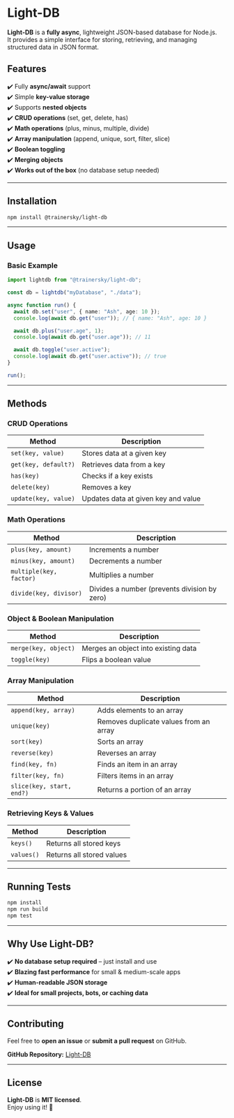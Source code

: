 # Light-DB

**Light-DB** is a **fully async**, lightweight JSON-based database for Node.js.  
It provides a simple interface for storing, retrieving, and managing structured data in JSON format.

## Features

✔️ Fully **async/await** support  
✔️ Simple **key-value storage**  
✔️ Supports **nested objects**  
✔️ **CRUD operations** (set, get, delete, has)  
✔️ **Math operations** (plus, minus, multiple, divide)  
✔️ **Array manipulation** (append, unique, sort, filter, slice)  
✔️ **Boolean toggling**  
✔️ **Merging objects**  
✔️ **Works out of the box** (no database setup needed)  

---

## Installation

```sh
npm install @trainersky/light-db
```

---

## Usage

### **Basic Example**
```ts
import lightdb from "@trainersky/light-db";

const db = lightdb("myDatabase", "./data");

async function run() {
  await db.set("user", { name: "Ash", age: 10 });
  console.log(await db.get("user")); // { name: "Ash", age: 10 }

  await db.plus("user.age", 1);
  console.log(await db.get("user.age")); // 11

  await db.toggle("user.active");
  console.log(await db.get("user.active")); // true
}

run();
```

---

## Methods

### **CRUD Operations**
| Method               | Description |
|----------------------|-------------|
| `set(key, value)`   | Stores data at a given key |
| `get(key, default?)` | Retrieves data from a key |
| `has(key)`          | Checks if a key exists |
| `delete(key)`       | Removes a key |
| `update(key, value)` | Updates data at given key and value |

### **Math Operations**
| Method               | Description |
|----------------------|-------------|
| `plus(key, amount)`  | Increments a number |
| `minus(key, amount)` | Decrements a number |
| `multiple(key, factor)` | Multiplies a number |
| `divide(key, divisor)` | Divides a number (prevents division by zero) |

### **Object & Boolean Manipulation**
| Method              | Description |
|----------------------|-------------|
| `merge(key, object)` | Merges an object into existing data |
| `toggle(key)`       | Flips a boolean value |

### **Array Manipulation**
| Method               | Description |
|----------------------|-------------|
| `append(key, array)` | Adds elements to an array |
| `unique(key)`       | Removes duplicate values from an array |
| `sort(key)`         | Sorts an array |
| `reverse(key)`      | Reverses an array |
| `find(key, fn)`     | Finds an item in an array |
| `filter(key, fn)`   | Filters items in an array |
| `slice(key, start, end?)` | Returns a portion of an array |

### **Retrieving Keys & Values**
| Method               | Description |
|----------------------|-------------|
| `keys()`            | Returns all stored keys |
| `values()`          | Returns all stored values |

---

## Running Tests

```sh
npm install
npm run build
npm test
```

---

##  Why Use Light-DB?

✔️ **No database setup required** – just install and use  
✔️ **Blazing fast performance** for small & medium-scale apps  
✔️ **Human-readable JSON storage**  
✔️ **Ideal for small projects, bots, or caching data**  

---

## Contributing

Feel free to **open an issue** or **submit a pull request** on GitHub.  

**GitHub Repository:** [Light-DB](https://github.com/TrainerSky/Light-DB)

---

## License

**Light-DB** is **MIT licensed**.  
Enjoy using it! 🚀
